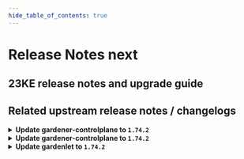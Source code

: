```yaml
---
hide_table_of_contents: true
---
```


# Release Notes next

## 23KE release notes and upgrade guide

## Related upstream release notes / changelogs


<details>
<summary><b>Update gardener-controlplane to <code>1.74.2</code></b></summary>

# [gardener/gardener]

## 🐛 Bug Fixes

- `[OPERATOR]` Now the vali ingress definition points to the shoot logging service. by @vpnachev [#8253]

</details>

<details>
<summary><b>Update gardener-controlplane to <code>1.74.2</code></b></summary>

# [gardener/gardener]

## 🐛 Bug Fixes

- `[OPERATOR]` Now the vali ingress definition points to the shoot logging service. by @vpnachev [#8253]

</details>

<details>
<summary><b>Update gardenlet to <code>1.74.2</code></b></summary>

# [gardener/gardener]

## 🐛 Bug Fixes

- `[OPERATOR]` Now the vali ingress definition points to the shoot logging service. by @vpnachev [#8253]

</details>
